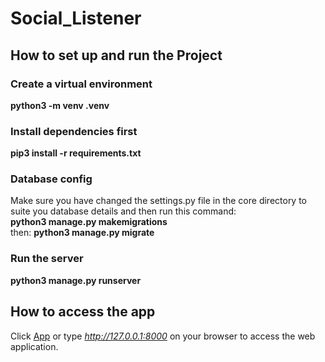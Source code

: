 # Social_Listener

## How to set up and run  the Project
### Create a virtual environment
**python3 -m venv .venv**

### Install dependencies first
**pip3 install -r requirements.txt**

### Database config
Make sure you have changed the settings.py file in the core directory to suite you database details and then run this command:\
**python3 manage.py makemigrations**\
then: **python3 manage.py migrate**


### Run the server
**python3 manage.py runserver**

## How to access the app
Click [App](http://127.0.0.1:8000) or type *http://127.0.0.1:8000* on your browser  to access the web application.